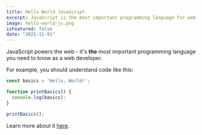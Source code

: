 ```yaml
---
title: Hello World JavaScript
excerpt: JavaScript is the most important programming language for web development.
image: hello-world-js.png
isFeatured: false
date: "2021-11-01"
---
```


JavaScript powers the web - it's **the** most important programming language you need to know as a web developer.

For example, you should understand code like this:

```js
const basics = 'Hello, World!';

function printBasics() {
  console.log(basics):
}

printBasics();
```

Learn more about it [here](https://developer.mozilla.org/en-US/docs/Web/JavaScript).
